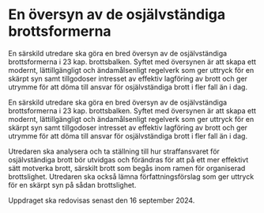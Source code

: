 # En översyn av de osjälvständiga brottsformerna

En särskild utredare ska göra en bred översyn av de osjälvständiga brottsformerna i 23 kap. brottsbalken. Syftet med översynen är att skapa ett modernt, lättillgängligt och ändamålsenligt regelverk som ger uttryck för en skärpt syn samt tillgodoser intresset av effektiv lagföring av brott och ger utrymme för att döma till ansvar för osjälvständiga brott i fler fall än i dag.

En särskild utredare ska göra en bred översyn av de osjälvständiga brottsformerna i 23 kap. brottsbalken. Syftet med översynen är att skapa ett modernt, lättillgängligt och ändamålsenligt regelverk som ger uttryck för en skärpt syn samt tillgodoser intresset av effektiv lagföring av brott och ger utrymme för att döma till ansvar för osjälvständiga brott i fler fall än i dag.

Utredaren ska analysera och ta ställning till hur straffansvaret för osjälvständiga brott bör utvidgas och förändras för att på ett mer effektivt sätt motverka brott, särskilt brott som begås inom ramen för organiserad brottslighet. Utredaren ska också lämna författningsförslag som ger uttryck för en skärpt syn på sådan brottslighet.

Uppdraget ska redovisas senast den 16 september 2024.
